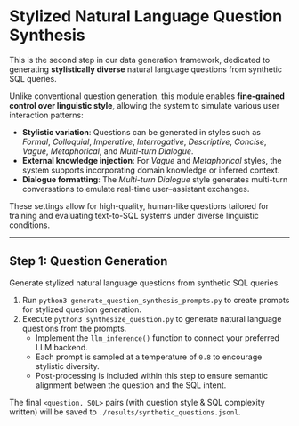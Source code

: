 # Stylized Natural Language Question Synthesis

This is the second step in our data generation framework, dedicated to generating **stylistically diverse** natural language questions from synthetic SQL queries.

Unlike conventional question generation, this module enables **fine-grained control over linguistic style**, allowing the system to simulate various user interaction patterns:

- **Stylistic variation**: Questions can be generated in styles such as *Formal*, *Colloquial*, *Imperative*, *Interrogative*, *Descriptive*, *Concise*, *Vague*, *Metaphorical*, and *Multi-turn Dialogue*.
- **External knowledge injection**: For *Vague* and *Metaphorical* styles, the system supports incorporating domain knowledge or inferred context.
- **Dialogue formatting**: The *Multi-turn Dialogue* style generates multi-turn conversations to emulate real-time user–assistant exchanges.

These settings allow for high-quality, human-like questions tailored for training and evaluating text-to-SQL systems under diverse linguistic conditions.

---

## Step 1: Question Generation

Generate stylized natural language questions from synthetic SQL queries.

1. Run `python3 generate_question_synthesis_prompts.py` to create prompts for stylized question generation.
2. Execute `python3 synthesize_question.py` to generate natural language questions from the prompts.
   - Implement the `llm_inference()` function to connect your preferred LLM backend.
   - Each prompt is sampled at a temperature of `0.8` to encourage stylistic diversity.
   - Post-processing is included within this step to ensure semantic alignment between the question and the SQL intent.

The final `<question, SQL>` pairs (with question style & SQL complexity written) will be saved to `./results/synthetic_questions.jsonl`.
